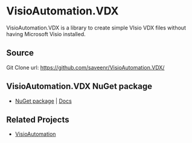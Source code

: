 # VisioAutomation.VDX

VisioAutomation.VDX is a library to create simple VIsio VDX files without having Microsoft Visio installed.

## Source

Git Clone url: https://github.com/saveenr/VisioAutomation.VDX/

## VisioAutomation.VDX NuGet package
* [NuGet package](http://www.nuget.org/packages/VisioAutomation.VDX/) | [Docs](http://1drv.ms/18lQ7o5)

## Related Projects
* [VisioAutomation](https://github.com/saveenr/VisioAutomation)
